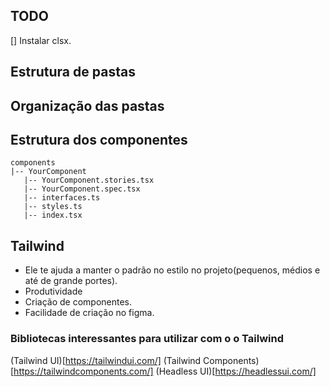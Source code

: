 ## TODO
[] Instalar clsx.


## Estrutura de pastas


## Organização das pastas


## Estrutura dos componentes
```
components
|-- YourComponent
   |-- YourComponent.stories.tsx
   |-- YourComponent.spec.tsx
   |-- interfaces.ts
   |-- styles.ts
   |-- index.tsx
```

## Tailwind
- Ele te ajuda a manter o padrão no estilo no projeto(pequenos, médios e até de grande portes).
- Produtividade
- Criação de componentes.
- Facilidade de criação no figma.

### Bibliotecas interessantes para utilizar com o o Tailwind
(Tailwind UI)[https://tailwindui.com/]
(Tailwind Components)[https://tailwindcomponents.com/]
(Headless UI)[https://headlessui.com/]
